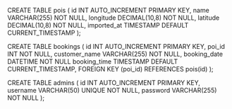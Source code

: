CREATE TABLE pois (
    id INT AUTO_INCREMENT PRIMARY KEY,
    name VARCHAR(255) NOT NULL,
    longitude DECIMAL(10,8) NOT NULL,
    latitude DECIMAL(10,8) NOT NULL,
    imported_at TIMESTAMP DEFAULT CURRENT_TIMESTAMP
);

CREATE TABLE bookings (
    id INT AUTO_INCREMENT PRIMARY KEY,
    poi_id INT NOT NULL,
    customer_name VARCHAR(255) NOT NULL,
    booking_date DATETIME NOT NULL
    booking_time TIMESTAMP DEFAULT CURRENT_TIMESTAMP,
    FOREIGN KEY (poi_id) REFERENCES pois(id)
);

CREATE TABLE admins (
    id INT AUTO_INCREMENT PRIMARY KEY,
    username VARCHAR(50) UNIQUE NOT NULL,
    password VARCHAR(255) NOT NULL
);
